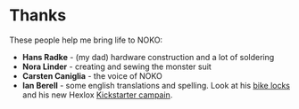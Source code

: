 # Thanks

These people help me bring life to NOKO:

- **Hans Radke** - (my dad) hardware construction and a lot of soldering
- **Nora Linder** - creating and sewing the monster suit
- **Carsten Caniglia** - the voice of NOKO
- **Ian Berell** - some english translations and spelling. Look at his [bike locks](https://twitter.com/sphykeian) and his new Hexlox [Kickstarter campain](https://www.kickstarter.com/projects/hexlox/hexlox-anti-theft-for-saddles-wheels-and-more-made). 

